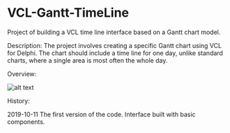 # VCL-Gantt-TimeLine
Project of building a VCL time line interface based on a Gantt chart model.

Description:
The project involves creating a specific Gantt chart using VCL for Delphi. 
The chart should include a time line for one day, unlike standard charts, where a single area is most often the whole day.

Overview:

![alt text](https://raw.githubusercontent.com/pdaszewski/VCL-Gantt-TimeLine/master/Doc/CL_gantt_time_linie_screen_001.png)

History:

2019-10-11 The first version of the code. Interface built with basic components.
